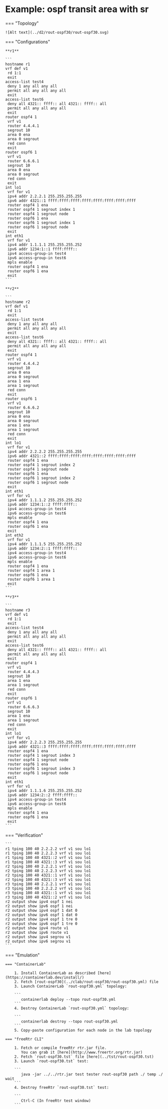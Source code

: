 # Example: ospf transit area with sr

=== "Topology"

    ![Alt text](../d2/rout-ospf30/rout-ospf30.svg)

=== "Configurations"

    **r1**

    ```
    hostname r1
    vrf def v1
     rd 1:1
     exit
    access-list test4
     deny 1 any all any all
     permit all any all any all
     exit
    access-list test6
     deny all 4321:: ffff:: all 4321:: ffff:: all
     permit all any all any all
     exit
    router ospf4 1
     vrf v1
     router 4.4.4.1
     segrout 10
     area 0 ena
     area 0 segrout
     red conn
     exit
    router ospf6 1
     vrf v1
     router 6.6.6.1
     segrout 10
     area 0 ena
     area 0 segrout
     red conn
     exit
    int lo1
     vrf for v1
     ipv4 addr 2.2.2.1 255.255.255.255
     ipv6 addr 4321::1 ffff:ffff:ffff:ffff:ffff:ffff:ffff:ffff
     router ospf4 1 ena
     router ospf4 1 segrout index 1
     router ospf4 1 segrout node
     router ospf6 1 ena
     router ospf6 1 segrout index 1
     router ospf6 1 segrout node
     exit
    int eth1
     vrf for v1
     ipv4 addr 1.1.1.1 255.255.255.252
     ipv6 addr 1234:1::1 ffff:ffff::
     ipv4 access-group-in test4
     ipv6 access-group-in test6
     mpls enable
     router ospf4 1 ena
     router ospf6 1 ena
     exit
    ```

    **r2**

    ```
    hostname r2
    vrf def v1
     rd 1:1
     exit
    access-list test4
     deny 1 any all any all
     permit all any all any all
     exit
    access-list test6
     deny all 4321:: ffff:: all 4321:: ffff:: all
     permit all any all any all
     exit
    router ospf4 1
     vrf v1
     router 4.4.4.2
     segrout 10
     area 0 ena
     area 0 segrout
     area 1 ena
     area 1 segrout
     red conn
     exit
    router ospf6 1
     vrf v1
     router 6.6.6.2
     segrout 10
     area 0 ena
     area 0 segrout
     area 1 ena
     area 1 segrout
     red conn
     exit
    int lo1
     vrf for v1
     ipv4 addr 2.2.2.2 255.255.255.255
     ipv6 addr 4321::2 ffff:ffff:ffff:ffff:ffff:ffff:ffff:ffff
     router ospf4 1 ena
     router ospf4 1 segrout index 2
     router ospf4 1 segrout node
     router ospf6 1 ena
     router ospf6 1 segrout index 2
     router ospf6 1 segrout node
     exit
    int eth1
     vrf for v1
     ipv4 addr 1.1.1.2 255.255.255.252
     ipv6 addr 1234:1::2 ffff:ffff::
     ipv4 access-group-in test4
     ipv6 access-group-in test6
     mpls enable
     router ospf4 1 ena
     router ospf6 1 ena
     exit
    int eth2
     vrf for v1
     ipv4 addr 1.1.1.5 255.255.255.252
     ipv6 addr 1234:2::1 ffff:ffff::
     ipv4 access-group-in test4
     ipv6 access-group-in test6
     mpls enable
     router ospf4 1 ena
     router ospf4 1 area 1
     router ospf6 1 ena
     router ospf6 1 area 1
     exit
    ```

    **r3**

    ```
    hostname r3
    vrf def v1
     rd 1:1
     exit
    access-list test4
     deny 1 any all any all
     permit all any all any all
     exit
    access-list test6
     deny all 4321:: ffff:: all 4321:: ffff:: all
     permit all any all any all
     exit
    router ospf4 1
     vrf v1
     router 4.4.4.3
     segrout 10
     area 1 ena
     area 1 segrout
     red conn
     exit
    router ospf6 1
     vrf v1
     router 6.6.6.3
     segrout 10
     area 1 ena
     area 1 segrout
     red conn
     exit
    int lo1
     vrf for v1
     ipv4 addr 2.2.2.3 255.255.255.255
     ipv6 addr 4321::3 ffff:ffff:ffff:ffff:ffff:ffff:ffff:ffff
     router ospf4 1 ena
     router ospf4 1 segrout index 3
     router ospf4 1 segrout node
     router ospf6 1 ena
     router ospf6 1 segrout index 3
     router ospf6 1 segrout node
     exit
    int eth1
     vrf for v1
     ipv4 addr 1.1.1.6 255.255.255.252
     ipv6 addr 1234:2::2 ffff:ffff::
     ipv4 access-group-in test4
     ipv6 access-group-in test6
     mpls enable
     router ospf4 1 ena
     router ospf6 1 ena
     exit
    ```

=== "Verification"

    ```
    r1 tping 100 40 2.2.2.2 vrf v1 sou lo1
    r1 tping 100 40 2.2.2.3 vrf v1 sou lo1
    r1 tping 100 40 4321::2 vrf v1 sou lo1
    r1 tping 100 40 4321::3 vrf v1 sou lo1
    r2 tping 100 40 2.2.2.1 vrf v1 sou lo1
    r2 tping 100 40 2.2.2.3 vrf v1 sou lo1
    r2 tping 100 40 4321::1 vrf v1 sou lo1
    r2 tping 100 40 4321::3 vrf v1 sou lo1
    r3 tping 100 40 2.2.2.1 vrf v1 sou lo1
    r3 tping 100 40 2.2.2.2 vrf v1 sou lo1
    r3 tping 100 40 4321::1 vrf v1 sou lo1
    r3 tping 100 40 4321::2 vrf v1 sou lo1
    r2 output show ipv4 ospf 1 nei
    r2 output show ipv6 ospf 1 nei
    r2 output show ipv4 ospf 1 dat 0
    r2 output show ipv6 ospf 1 dat 0
    r2 output show ipv4 ospf 1 tre 0
    r2 output show ipv6 ospf 1 tre 0
    r2 output show ipv4 route v1
    r2 output show ipv6 route v1
    r2 output show ipv4 segrou v1
    r2 output show ipv6 segrou v1
    ```

=== "Emulation"

    === "ContainerLab"

        1. Install ContainerLab as described [here](https://containerlab.dev/install/)  
        2. Fetch [rout-ospf30](../clab/rout-ospf30/rout-ospf30.yml) file  
        3. Launch ContainerLab `rout-ospf30.yml` topology:  

        ```
           containerlab deploy --topo rout-ospf30.yml  
        ```
        4. Destroy ContainerLab `rout-ospf30.yml` topology:  

        ```
           containerlab destroy --topo rout-ospf30.yml  
        ```
        5. Copy-paste configuration for each node in the lab topology

    === "freeRtr CLI"

        1. Fetch or compile freeRtr rtr.jar file.  
           You can grab it [here](http://www.freertr.org/rtr.jar)  
        2. Fetch `rout-ospf30.tst` file [here](../tst/rout-ospf30.tst)  
        3. Launch `rout-ospf30.tst` test:  

        ```
           java -jar ../../rtr.jar test tester rout-ospf30 path ./ temp ./ wait
        ```
        4. Destroy freeRtr `rout-ospf30.tst` test:  

        ```
           Ctrl-C (In freeRtr test window)
        ```

